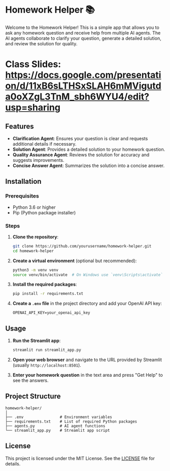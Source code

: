 # Homework Helper :books:

Welcome to the Homework Helper! This is a simple app that allows you to ask any homework question and receive help from multiple AI agents. The AI agents collaborate to clarify your question, generate a detailed solution, and review the solution for quality.

# Class Slides: https://docs.google.com/presentation/d/11xB6sLTHSxSLAH6mMVigutda0oXZgL3TnM_sbh6WYU4/edit?usp=sharing

## Features

- **Clarification Agent**: Ensures your question is clear and requests additional details if necessary.
- **Solution Agent**: Provides a detailed solution to your homework question.
- **Quality Assurance Agent**: Reviews the solution for accuracy and suggests improvements.
- **Concise Answer Agent**: Summarizes the solution into a concise answer.

## Installation

### Prerequisites

- Python 3.6 or higher
- Pip (Python package installer)

### Steps

1. **Clone the repository**:

    ```bash
    git clone https://github.com/yourusername/homework-helper.git
    cd homework-helper
    ```

2. **Create a virtual environment** (optional but recommended):

    ```bash
    python3 -m venv venv
    source venv/bin/activate  # On Windows use `venv\Scripts\activate`
    ```

3. **Install the required packages**:

    ```bash
    pip install -r requirements.txt
    ```

4. **Create a `.env` file** in the project directory and add your OpenAI API key:

    ```plaintext
    OPENAI_API_KEY=your_openai_api_key
    ```

## Usage

1. **Run the Streamlit app**:

    ```bash
    streamlit run streamlit_app.py
    ```

2. **Open your web browser** and navigate to the URL provided by Streamlit (usually `http://localhost:8501`).

3. **Enter your homework question** in the text area and press "Get Help" to see the answers.

## Project Structure

```plaintext
homework-helper/
│
├── .env                # Environment variables
├── requirements.txt    # List of required Python packages
├── agents.py           # AI agent functions
└── streamlit_app.py    # Streamlit app script
```

## License
This project is licensed under the MIT License. See the [LICENSE](https://github.com/Tonyhrule/Simple-Homework-Helper/blob/main/LICENSE) file for details.
